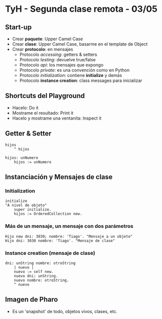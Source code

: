 # TyH - Segunda clase remota - 03/05

## Start-up
* Crear **paquete**: Upper Camel Case
* Crear **clase**: Upper Camel Case, basarme en el template de Object
* Crear **protocolo**: en mensajes
  * Protocolo *accessing*: getters & setters
  * Protocolo *testing*: devuelve true/false
  * Protocolo *api*: los mensajes que expongo
  * Protocolo *private*: es una convención como en Python
  * Protocolo *initialization*: contiene **initialize** y demás
  * Protocolo **instance creation**: class messages para inicializar

## Shortcuts del Playground
* Hacelo: Do it
* Mostrame el resultado: Print it
* Hacelo y mostrame una ventanita: Inspect it

## Getter & Setter
```smalltalk
hijos
    ^ hijos
```
```smalltalk
hijos: unNumero
    hijos := unNumero
```

## Instanciación y Mensajes de clase
### Initialization
```smalltalk
initialize
"A nivel de objeto"
    super initialize.
    hijos := OrderedCollection new.
```
### Más de un mensaje, un mensaje con dos parámetros
```smalltalk
Hijo new dni: 3030; nombre: 'Tiago'. "Mensaje a un objeto"
Hijo dni: 3030 nombre: 'Tiago'. "Mensaje de clase"
```
### Instance creation (mensaje de clase)
```smalltalk
dni: unString nombre: otroString
    | nuevo |
    nuevo := self new.
    nuevo dni: unString.
    nuevo nombre: otroString.
    ^ nuevo
```

## Imagen de Pharo
* Es un 'snapshot' de todo, objetos vivos, clases, etc.